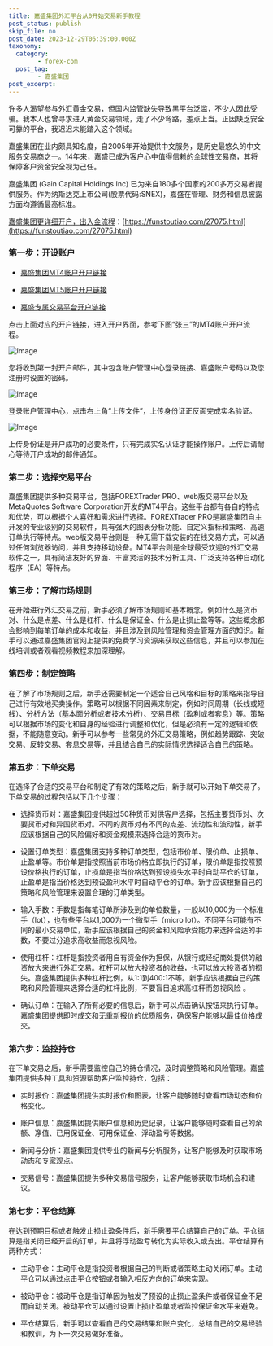 ```yaml
---
title: 嘉盛集团外汇平台从0开始交易新手教程
post_status: publish
skip_file: no
post_date: 2023-12-29T06:39:00.000Z
taxonomy:
  category:
        - forex-com
  post_tag:
        - 嘉盛集团
post_excerpt: 
---
```

许多人渴望参与外汇黄金交易，但国内监管缺失导致黑平台泛滥，不少人因此受骗。我本人也曾寻求进入黄金交易领域，走了不少弯路，差点上当。正因缺乏安全可靠的平台，我迟迟未能踏入这个领域。

嘉盛集团在业内颇具知名度，自2005年开始提供中文服务，是历史最悠久的中文服务交易商之一。14年来，嘉盛已成为客户心中值得信赖的全球性交易商，其将保障客户资金安全视为己任。

嘉盛集团 (Gain Capital Holdings Inc) 已为来自180多个国家的200多万交易者提供服务。作为纳斯达克上市公司(股票代码:SNEX)，嘉盛在管理、财务和信息披露方面均遵循最高标准。

[嘉盛集团更详细开户，出入金流程](https://funstoutiao.com/27075.html)：[https://funstoutiao.com/27075.html](https://funstoutiao.com/27075.html)

### 第一步：开设账户

* [嘉盛集团MT4账户开户链接](https://s.ssgg.net/jsmt4)

* [嘉盛集团MT5账户开户链接](https://s.ssgg.net/jsmt5)

* [嘉盛专属交易平台开户链接](https://s.ssgg.net/js)

点击上面对应的开户链接，进入开户界面，参考下图“张三”的MT4账户开户流程。

![Image](https://prod-files-secure.s3.us-west-2.amazonaws.com/39ed1227-6d7d-4570-be36-9ccd4a2c4241/7a167aea-686b-400d-af59-4e18eb607a40/640.png?X-Amz-Algorithm=AWS4-HMAC-SHA256&X-Amz-Content-Sha256=UNSIGNED-PAYLOAD&X-Amz-Credential=ASIAZI2LB4665IJLG7LT%2F20250419%2Fus-west-2%2Fs3%2Faws4_request&X-Amz-Date=20250419T041309Z&X-Amz-Expires=3600&X-Amz-Security-Token=IQoJb3JpZ2luX2VjEPz%2F%2F%2F%2F%2F%2F%2F%2F%2F%2FwEaCXVzLXdlc3QtMiJHMEUCIAtg7I1iyE7u4PtglqfG39Bytl3la42tn5kBlYGsrHgaAiEA7VJS0wVzL8%2BFaMS4bghyoWl6HLASPH6zs2U7rHT%2FQC4qiAQIhf%2F%2F%2F%2F%2F%2F%2F%2F%2F%2FARAAGgw2Mzc0MjMxODM4MDUiDL0RClmte9U40DOVGSrcA7LEpkKGEuQztxPGoWhaI1evoEFicRdFw%2FulKCg6Fe0l2REu7qYWcd9pqQlfd0QTX3q4o2mdzXDCjjtlJXFjuVk%2FdxQF%2BWyQfix7HWWgM73lK1N66EXpSmdLb%2FWntPpL3ZztiT10ZlwY2uUudx3F%2Bz%2FaPXl55KE5xdHcyenG3UnWAJ0NwbRbeeQJkBypITUkZ0mfHKy%2B%2FtiV0zERjdX6MBCSB9tV2RR1Et%2Fb8Zx9b5200weHD%2BPHo3mhDtcuGvcXqyR1aPi9uCp%2BuiofpPA%2BmWOXXtiM3G82OR%2F4%2Bl9Z1K%2BkeNDk3zQehMY54hLkA2EwUW%2Bbvd1NsvkYAkhfgJ8JLDG4usPsIq7oiDAk6KmgxMIADNwGEjCHg%2FkQlpgWxb5SBunHckbuzoJ%2FEH5R%2B5Ob%2Fs%2B9HToN3FatbA6uKRlAtIDZvwZ%2B5bW2lH5f%2F70EeJmZJLe7ihW4QK2eXbNP75a7q6zO5uuC3lJEpT0eLoCahaXMS17P5AfdI1irsvOBsMSiaCuFKTAy8JHQzHKc6VmkqJq1VMAw3q5aPynkBswb%2BqCgDOBqw6CER8mN00zcWNIpp4mbUh8EpSeQNc8KJUp5aWKr0JTAKWc12Py1a%2FmFABS%2BGqIaQAoMjTDklNoCMKC7jMAGOqUBlodTGNTPMGtEK0LFhTEu5zeExXnvra7Wza99L%2B16ydgsDSloCeNL02464UYaBDCuz37hLd0oQ79cT9XH0rQpQSDz1U%2BaWR4bpKp51qVzTiqarftK%2F71bs%2FErsL8EhqWHCVwCTcI6FSBOEqEUnUghvwOxgobQNYwz6fcDTHitIoh6ok1D6qSSM7VOPLhh6VJXnKTre2hyYbSmRNtzYS34FXIzUgWp&X-Amz-Signature=a2edd8fc25a00e4d9c61138b2f8cb4631a223f24288851abad6dca6629a8d788&X-Amz-SignedHeaders=host&x-id=GetObject)

您将收到第一封开户邮件，其中包含账户管理中心登录链接、嘉盛账户号码以及您注册时设置的密码。

![Image](https://prod-files-secure.s3.us-west-2.amazonaws.com/39ed1227-6d7d-4570-be36-9ccd4a2c4241/eaa1c6b3-2877-4284-a0e1-530e222c27fb/image.png?X-Amz-Algorithm=AWS4-HMAC-SHA256&X-Amz-Content-Sha256=UNSIGNED-PAYLOAD&X-Amz-Credential=ASIAZI2LB4665IJLG7LT%2F20250419%2Fus-west-2%2Fs3%2Faws4_request&X-Amz-Date=20250419T041309Z&X-Amz-Expires=3600&X-Amz-Security-Token=IQoJb3JpZ2luX2VjEPz%2F%2F%2F%2F%2F%2F%2F%2F%2F%2FwEaCXVzLXdlc3QtMiJHMEUCIAtg7I1iyE7u4PtglqfG39Bytl3la42tn5kBlYGsrHgaAiEA7VJS0wVzL8%2BFaMS4bghyoWl6HLASPH6zs2U7rHT%2FQC4qiAQIhf%2F%2F%2F%2F%2F%2F%2F%2F%2F%2FARAAGgw2Mzc0MjMxODM4MDUiDL0RClmte9U40DOVGSrcA7LEpkKGEuQztxPGoWhaI1evoEFicRdFw%2FulKCg6Fe0l2REu7qYWcd9pqQlfd0QTX3q4o2mdzXDCjjtlJXFjuVk%2FdxQF%2BWyQfix7HWWgM73lK1N66EXpSmdLb%2FWntPpL3ZztiT10ZlwY2uUudx3F%2Bz%2FaPXl55KE5xdHcyenG3UnWAJ0NwbRbeeQJkBypITUkZ0mfHKy%2B%2FtiV0zERjdX6MBCSB9tV2RR1Et%2Fb8Zx9b5200weHD%2BPHo3mhDtcuGvcXqyR1aPi9uCp%2BuiofpPA%2BmWOXXtiM3G82OR%2F4%2Bl9Z1K%2BkeNDk3zQehMY54hLkA2EwUW%2Bbvd1NsvkYAkhfgJ8JLDG4usPsIq7oiDAk6KmgxMIADNwGEjCHg%2FkQlpgWxb5SBunHckbuzoJ%2FEH5R%2B5Ob%2Fs%2B9HToN3FatbA6uKRlAtIDZvwZ%2B5bW2lH5f%2F70EeJmZJLe7ihW4QK2eXbNP75a7q6zO5uuC3lJEpT0eLoCahaXMS17P5AfdI1irsvOBsMSiaCuFKTAy8JHQzHKc6VmkqJq1VMAw3q5aPynkBswb%2BqCgDOBqw6CER8mN00zcWNIpp4mbUh8EpSeQNc8KJUp5aWKr0JTAKWc12Py1a%2FmFABS%2BGqIaQAoMjTDklNoCMKC7jMAGOqUBlodTGNTPMGtEK0LFhTEu5zeExXnvra7Wza99L%2B16ydgsDSloCeNL02464UYaBDCuz37hLd0oQ79cT9XH0rQpQSDz1U%2BaWR4bpKp51qVzTiqarftK%2F71bs%2FErsL8EhqWHCVwCTcI6FSBOEqEUnUghvwOxgobQNYwz6fcDTHitIoh6ok1D6qSSM7VOPLhh6VJXnKTre2hyYbSmRNtzYS34FXIzUgWp&X-Amz-Signature=d8b48641dae0349aacc08a43de340c28903074283ef2f35d86e68132758d2719&X-Amz-SignedHeaders=host&x-id=GetObject)

登录账户管理中心，点击右上角“上传文件”，上传身份证正反面完成实名验证。

![Image](https://prod-files-secure.s3.us-west-2.amazonaws.com/39ed1227-6d7d-4570-be36-9ccd4a2c4241/54090639-09fc-46b4-a135-e0289f707147/image.png?X-Amz-Algorithm=AWS4-HMAC-SHA256&X-Amz-Content-Sha256=UNSIGNED-PAYLOAD&X-Amz-Credential=ASIAZI2LB4665IJLG7LT%2F20250419%2Fus-west-2%2Fs3%2Faws4_request&X-Amz-Date=20250419T041309Z&X-Amz-Expires=3600&X-Amz-Security-Token=IQoJb3JpZ2luX2VjEPz%2F%2F%2F%2F%2F%2F%2F%2F%2F%2FwEaCXVzLXdlc3QtMiJHMEUCIAtg7I1iyE7u4PtglqfG39Bytl3la42tn5kBlYGsrHgaAiEA7VJS0wVzL8%2BFaMS4bghyoWl6HLASPH6zs2U7rHT%2FQC4qiAQIhf%2F%2F%2F%2F%2F%2F%2F%2F%2F%2FARAAGgw2Mzc0MjMxODM4MDUiDL0RClmte9U40DOVGSrcA7LEpkKGEuQztxPGoWhaI1evoEFicRdFw%2FulKCg6Fe0l2REu7qYWcd9pqQlfd0QTX3q4o2mdzXDCjjtlJXFjuVk%2FdxQF%2BWyQfix7HWWgM73lK1N66EXpSmdLb%2FWntPpL3ZztiT10ZlwY2uUudx3F%2Bz%2FaPXl55KE5xdHcyenG3UnWAJ0NwbRbeeQJkBypITUkZ0mfHKy%2B%2FtiV0zERjdX6MBCSB9tV2RR1Et%2Fb8Zx9b5200weHD%2BPHo3mhDtcuGvcXqyR1aPi9uCp%2BuiofpPA%2BmWOXXtiM3G82OR%2F4%2Bl9Z1K%2BkeNDk3zQehMY54hLkA2EwUW%2Bbvd1NsvkYAkhfgJ8JLDG4usPsIq7oiDAk6KmgxMIADNwGEjCHg%2FkQlpgWxb5SBunHckbuzoJ%2FEH5R%2B5Ob%2Fs%2B9HToN3FatbA6uKRlAtIDZvwZ%2B5bW2lH5f%2F70EeJmZJLe7ihW4QK2eXbNP75a7q6zO5uuC3lJEpT0eLoCahaXMS17P5AfdI1irsvOBsMSiaCuFKTAy8JHQzHKc6VmkqJq1VMAw3q5aPynkBswb%2BqCgDOBqw6CER8mN00zcWNIpp4mbUh8EpSeQNc8KJUp5aWKr0JTAKWc12Py1a%2FmFABS%2BGqIaQAoMjTDklNoCMKC7jMAGOqUBlodTGNTPMGtEK0LFhTEu5zeExXnvra7Wza99L%2B16ydgsDSloCeNL02464UYaBDCuz37hLd0oQ79cT9XH0rQpQSDz1U%2BaWR4bpKp51qVzTiqarftK%2F71bs%2FErsL8EhqWHCVwCTcI6FSBOEqEUnUghvwOxgobQNYwz6fcDTHitIoh6ok1D6qSSM7VOPLhh6VJXnKTre2hyYbSmRNtzYS34FXIzUgWp&X-Amz-Signature=9ee0468d045d0309438a8bc8ba166f0f47feeaa5c2b97cb0f541d56e9bb2016a&X-Amz-SignedHeaders=host&x-id=GetObject)

上传身份证是开户成功的必要条件，只有完成实名认证才能操作账户。上传后请耐心等待开户成功的邮件通知。

### 第二步：选择交易平台

嘉盛集团提供多种交易平台，包括FOREXTrader PRO、web版交易平台以及MetaQuotes Software Corporation开发的MT4平台。这些平台都有各自的特点和优势，可以根据个人喜好和需求进行选择。FOREXTrader PRO是嘉盛集团自主开发的专业级别的交易软件，具有强大的图表分析功能、自定义指标和策略、高速订单执行等特点。web版交易平台则是一种无需下载安装的在线交易方式，可以通过任何浏览器访问，并且支持移动设备。MT4平台则是全球最受欢迎的外汇交易软件之一，具有简洁友好的界面、丰富灵活的技术分析工具、广泛支持各种自动化程序（EA）等特点。

### 第三步：了解市场规则

在开始进行外汇交易之前，新手必须了解市场规则和基本概念，例如什么是货币对、什么是点差、什么是杠杆、什么是保证金、什么是止损止盈等等。这些概念都会影响到每笔订单的成本和收益，并且涉及到风险管理和资金管理方面的知识。新手可以通过嘉盛集团官网上提供的免费学习资源来获取这些信息，并且可以参加在线培训或者观看视频教程来加深理解。

### 第四步：制定策略

在了解了市场规则之后，新手还需要制定一个适合自己风格和目标的策略来指导自己进行有效地买卖操作。策略可以根据不同因素来制定，例如时间周期（长线或短线）、分析方法（基本面分析或者技术分析）、交易目标（盈利或者套息）等。策略可以根据市场的变化和自身的经验进行调整和优化，但是必须有一定的逻辑和依据，不能随意变动。新手可以参考一些常见的外汇交易策略，例如趋势跟踪、突破交易、反转交易、套息交易等，并且结合自己的实际情况选择适合自己的策略。

### 第五步：下单交易

在选择了合适的交易平台和制定了有效的策略之后，新手就可以开始下单交易了。下单交易的过程包括以下几个步骤：

* 选择货币对：嘉盛集团提供超过50种货币对供客户选择，包括主要货币对、次要货币对和异国货币对。不同的货币对有不同的点差、流动性和波动性，新手应该根据自己的风险偏好和资金规模来选择合适的货币对。

* 设置订单类型：嘉盛集团支持多种订单类型，包括市价单、限价单、止损单、止盈单等。市价单是指按照当前市场价格立即执行的订单，限价单是指按照预设价格执行的订单，止损单是指当价格达到预设损失水平时自动平仓的订单，止盈单是指当价格达到预设盈利水平时自动平仓的订单。新手应该根据自己的策略和风险管理来设置合理的订单类型。

* 输入手数：手数是指每笔订单所涉及到的单位数量，一般以10,000为一个标准手（lot），也有些平台以1,000为一个微型手（micro lot）。不同平台可能有不同的最小交易单位，新手应该根据自己的资金和风险承受能力来选择合适的手数，不要过分追求高收益而忽视风险。

* 使用杠杆：杠杆是指投资者用自有资金作为担保，从银行或经纪商处提供的融资放大来进行外汇交易。杠杆可以放大投资者的收益，也可以放大投资者的损失。嘉盛集团提供多种杠杆比例，从1:1到400:1不等。新手应该根据自己的策略和风险管理来选择合适的杠杆比例，不要盲目追求高杠杆而忽视风险 。

* 确认订单：在输入了所有必要的信息后，新手可以点击确认按钮来执行订单。嘉盛集团提供即时成交和无重新报价的优质服务，确保客户能够以最佳价格成交。

### 第六步：监控持仓

在下单交易之后，新手需要监控自己的持仓情况，及时调整策略和风险管理。嘉盛集团提供多种工具和资源帮助客户监控持仓，包括：

* 实时报价：嘉盛集团提供实时报价和图表，让客户能够随时查看市场动态和价格变化。

* 账户信息：嘉盛集团提供账户信息和历史记录，让客户能够随时查看自己的余额、净值、已用保证金、可用保证金、浮动盈亏等数据。

* 新闻与分析：嘉盛集团提供专业的新闻与分析服务，让客户能够及时获取市场动态和专家观点。

* 交易信号：嘉盛集团提供多种交易信号服务，让客户能够获取市场机会和建议。

### 第七步：平仓结算

在达到预期目标或者触发止损止盈条件后，新手需要平仓结算自己的订单。平仓结算是指关闭已经开启的订单，并且将浮动盈亏转化为实际收入或支出。平仓结算有两种方式：

* 主动平仓：主动平仓是指投资者根据自己的判断或者策略主动关闭订单。主动平仓可以通过点击平仓按钮或者输入相反方向的订单来实现。

* 被动平仓：被动平仓是指订单因为触发了预设的止损止盈条件或者保证金不足而自动关闭。被动平仓可以通过设置止损止盈单或者监控保证金水平来避免。

* 平仓结算后，新手可以查看自己的交易结果和账户变化，总结自己的交易经验和教训，为下一次交易做好准备。